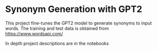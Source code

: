 # Synonym Generation with GPT2

This project fine-tunes the GPT2 model to generate synonyms to input words. The training and test data is obtained from https://www.wordsapi.com/

In depth project descriptions are in the notebooks
